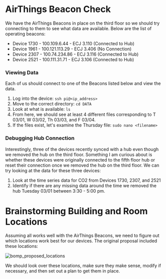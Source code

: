 # AirThings Beacon Check
We have the AirThings Beacons in place on the third floor so we should try connecting to them to see what data are available. Below are the list of operating beacons:

* Device 1730 - 100.109.6.44 - ECJ 3.110 (Connected to Hub)
* Device 1961 - 100.121.113.29 - ECJ 3.406 (No Connection)
* Device 2307 - 100.74.234.86 - ECJ 3.116 (Connected to Hub)
* Device 2521 - 100.111.31.71 - ECJ 3.106 (Connected to Hub)

### Viewing Data
Each of us should connect to one of the Beacons listed below and view the data.
1. Log into the device: ```ssh pi@<ip_address>```
2. Move to the correct directory: ```cd DATA```
3. Look at what is available: ```ls```
4. From here, we should see at least 4 different files corresponding to T 03/01, W 03/02, Th 03/03, and F 03/04.
5. If the files exist, let's examine the Thursday file: ```sudo nano <filename>```

### Debugging Hub Connection
Interestingly, three of the devices recently synced with a hub even though we removed the hub on the third floor. Something I am curious about is whether these devices were originally connected to the fifth floor hub or reset their connection once we removed the hub on the third floor. We can try looking at the data for these three devices:
1. Look at the time series data for CO2 from Devices 1730, 2307, and 2521
2. Identify if there are any missing data around the time we removed the hub Tuesday 03/01 between 3:30 - 5:00 pm. 

# Brainstorming Building and Room Locations
Assuming all works well with the AirThings Beacons, we need to figure out which locations work best for our devices. The original proposal included these locations: 

![bomp_proposed_locations](https://user-images.githubusercontent.com/33231914/156771103-eb8ed4c8-4e7b-4b14-8ba8-5813a2de5b2e.png)

We should look over these locations, make sure they make sense, modify if necessary, and then set out a plan to get them in place.

